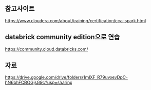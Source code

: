 ## 참고사이트
https://www.cloudera.com/about/training/certification/cca-spark.html

## databrick community edition으로 연습
https://community.cloud.databricks.com/

## 자료
https://drive.google.com/drive/folders/1mlXF_R79uvxevDpC-hN6bhFCBOGjsG9c?usp=sharing
